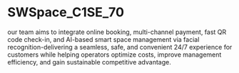 # SWSpace_C1SE_70
our team aims to integrate online booking, multi-channel payment, fast QR code check-in, and AI-based smart space management  via facial recognition-delivering a seamless, safe, and convenient 24/7 experience for  customers while helping operators optimize costs, improve management efficiency, and  gain sustainable competitive advantage.
